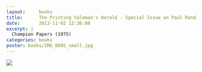 ```yaml
---
layout:     books
title:      The Printing Saleman's Herald - Special Issue on Paul Rand
date:       2013-11-02 12:36:00
excerpt: |
  Champion Papers (1975)
categories: books
poster: books/IMG_0605_small.jpg
---
```


<div class="grid_12">
  <img src="{% asset_path books/IMG_0605.jpg %}" />
</div>


